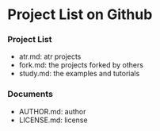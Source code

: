 Project List on Github
=========================================

### Project List

- atr.md: atr projects
- fork.md: the projects forked by others
- study.md: the examples and tutorials

### Documents

- AUTHOR.md: author
- LICENSE.md: license
